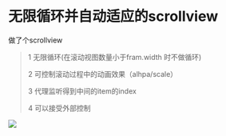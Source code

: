 # 无限循环并自动适应的scrollview
做了个scrollview
>1   无限循环(在滚动视图数量小于fram.width 时不做循环)
>
>2  可控制滚动过程中的动画效果（alhpa/scale）
>
>3 代理监听得到中间的item的index
>
>4 可以接受外部控制


![ ](http://upload-images.jianshu.io/upload_images/951898-eac359a893c739b6.gif?imageMogr2/auto-orient/strip)
